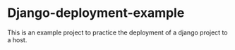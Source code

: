 # Django-deployment-example
This is an example project to practice the deployment of a django project to a host.
